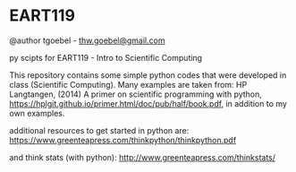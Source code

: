 # EART119
@author tgoebel - thw.goebel@gmail.com

py scipts for EART119 - Intro to Scientific Computing

This repository contains some simple python codes that were developed in class (Scientific Computing).
Many examples are taken from:  HP Langtangen, (2014) A primer on scientific programming with python, 
https://hplgit.github.io/primer.html/doc/pub/half/book.pdf, in addition to my own examples.

additional resources to get started in python are:
https://www.greenteapress.com/thinkpython/thinkpython.pdf

and think stats (with python):
http://www.greenteapress.com/thinkstats/
